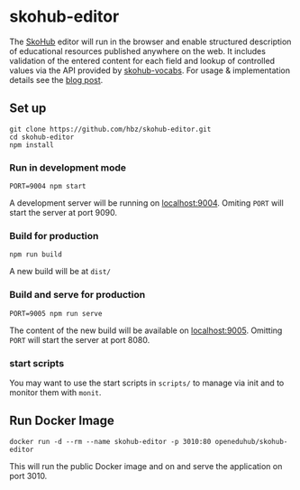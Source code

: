 # skohub-editor

The [SkoHub](https://skohub.io) editor will run in the browser and enable structured description of educational resources published anywhere on the web. It includes validation of the entered content for each field and lookup of controlled values via the API provided by [skohub-vocabs](https://github.com/hbz/skohub-vocabs). For usage & implementation details see the [blog post](https://blog.lobid.org/2020/03/31/skohub-editor.html).


## Set up
```
git clone https://github.com/hbz/skohub-editor.git
cd skohub-editor
npm install
```

### Run in development mode
```
PORT=9004 npm start
```
A development server will be running on [localhost:9004](http://localhost:9004).
Omiting `PORT` will start the server at port 9090.

### Build for production
```
npm run build
```
A new build will be at `dist/`

### Build and serve for production
```
PORT=9005 npm run serve
```
The content of the new build will be available on [localhost:9005](http://localhost:9005).
Omitting `PORT` will start the server at port 8080.

### start scripts
You may want to use the start scripts in `scripts/` to manage via init and to monitor them with `monit`.

## Run Docker Image

```
docker run -d --rm --name skohub-editor -p 3010:80 openeduhub/skohub-editor
```
This will run the public Docker image and on and serve the application on port 3010.